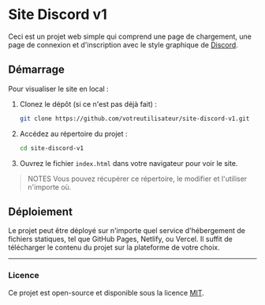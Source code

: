 
# Site Discord v1

Ceci est un projet web simple qui comprend une page de chargement, une page de connexion et d'inscription avec le style graphique de [Discord](https://discord.com).

## Démarrage

Pour visualiser le site en local :

1. Clonez le dépôt (si ce n'est pas déjà fait) :
   ```bash
   git clone https://github.com/votreutilisateur/site-discord-v1.git
   ```

2. Accédez au répertoire du projet :
   ```bash
   cd site-discord-v1
   ```

3. Ouvrez le fichier `index.html` dans votre navigateur pour voir le site.

>NOTES
>Vous pouvez récupérer ce répertoire, le modifier et l'utiliser n'importe où.

## Déploiement

Le projet peut être déployé sur n'importe quel service d'hébergement de fichiers statiques, tel que GitHub Pages, Netlify, ou Vercel. Il suffit de télécharger le contenu du projet sur la plateforme de votre choix.

---

### Licence

Ce projet est open-source et disponible sous la licence [MIT](LICENSE).
